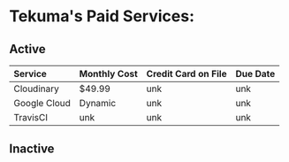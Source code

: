 # Tekuma's Paid Services:

## Active

| Service | Monthly Cost    | Credit Card on File | Due Date |
| :------------- | :------------- | :-------- | ------ |
| Cloudinary      | $49.99      | unk | unk |
| Google Cloud   | Dynamic | unk| unk |
| TravisCI | unk | unk | unk |


## Inactive
